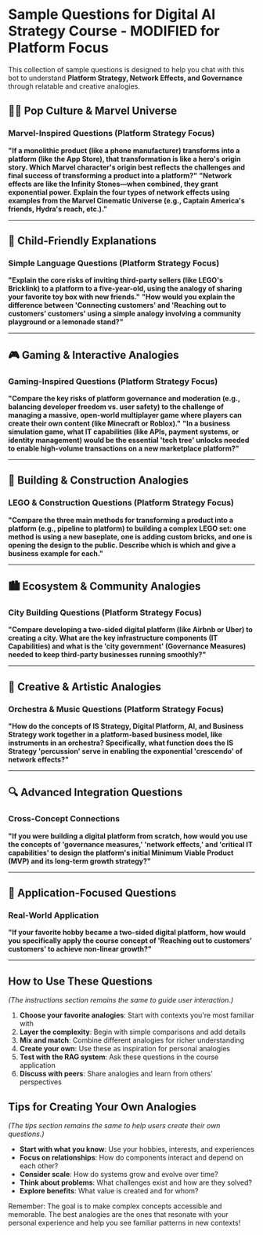 # Sample Questions for Digital AI Strategy Course - MODIFIED for Platform Focus

This collection of sample questions is designed to help you chat with this bot to understand **Platform Strategy, Network Effects, and Governance** through relatable and creative analogies.

## 🦸‍♂️ Pop Culture & Marvel Universe

### Marvel-Inspired Questions (Platform Strategy Focus)

**"If a monolithic product (like a phone manufacturer) transforms into a platform (like the App Store), that transformation is like a hero's origin story. Which Marvel character's origin best reflects the challenges and final success of transforming a product into a platform?"**
**"Network effects are like the Infinity Stones—when combined, they grant exponential power. Explain the four types of network effects using examples from the Marvel Cinematic Universe (e.g., Captain America's friends, Hydra's reach, etc.)."**

---

## 👶 Child-Friendly Explanations

### Simple Language Questions (Platform Strategy Focus)

**"Explain the core risks of inviting third-party sellers (like LEGO's Bricklink) to a platform to a five-year-old, using the analogy of sharing your favorite toy box with new friends."**
**"How would you explain the difference between 'Connecting customers' and 'Reaching out to customers’ customers' using a simple analogy involving a community playground or a lemonade stand?"**

---

## 🎮 Gaming & Interactive Analogies

### Gaming-Inspired Questions (Platform Strategy Focus)

**"Compare the key risks of platform governance and moderation (e.g., balancing developer freedom vs. user safety) to the challenge of managing a massive, open-world multiplayer game where players can create their own content (like Minecraft or Roblox)."**
**"In a business simulation game, what IT capabilities (like APIs, payment systems, or identity management) would be the essential 'tech tree' unlocks needed to enable high-volume transactions on a new marketplace platform?"**

---

## 🧱 Building & Construction Analogies

### LEGO & Construction Questions (Platform Strategy Focus)

**"Compare the three main methods for transforming a product into a platform (e.g., pipeline to platform) to building a complex LEGO set: one method is using a new baseplate, one is adding custom bricks, and one is opening the design to the public. Describe which is which and give a business example for each."**

---

## 🏙️ Ecosystem & Community Analogies

### City Building Questions (Platform Strategy Focus)

**"Compare developing a two-sided digital platform (like Airbnb or Uber) to creating a city. What are the key infrastructure components (IT Capabilities) and what is the 'city government' (Governance Measures) needed to keep third-party businesses running smoothly?"**

---

## 🎵 Creative & Artistic Analogies

### Orchestra & Music Questions (Platform Strategy Focus)

**"How do the concepts of IS Strategy, Digital Platform, AI, and Business Strategy work together in a platform-based business model, like instruments in an orchestra? Specifically, what function does the IS Strategy 'percussion' serve in enabling the exponential 'crescendo' of network effects?"**

---

## 🔍 Advanced Integration Questions

### Cross-Concept Connections

**"If you were building a digital platform from scratch, how would you use the concepts of 'governance measures,' 'network effects,' and 'critical IT capabilities' to design the platform's initial Minimum Viable Product (MVP) and its long-term growth strategy?"**

---

## 🎯 Application-Focused Questions

### Real-World Application

**"If your favorite hobby became a two-sided digital platform, how would you specifically apply the course concept of 'Reaching out to customers’ customers' to achieve non-linear growth?"**

---

## How to Use These Questions
*(The instructions section remains the same to guide user interaction.)*

1. **Choose your favorite analogies**: Start with contexts you're most familiar with
2. **Layer the complexity**: Begin with simple comparisons and add details
3. **Mix and match**: Combine different analogies for richer understanding
4. **Create your own**: Use these as inspiration for personal analogies
5. **Test with the RAG system**: Ask these questions in the course application
6. **Discuss with peers**: Share analogies and learn from others' perspectives

## Tips for Creating Your Own Analogies
*(The tips section remains the same to help users create their own questions.)*

- **Start with what you know**: Use your hobbies, interests, and experiences
- **Focus on relationships**: How do components interact and depend on each other?
- **Consider scale**: How do systems grow and evolve over time?
- **Think about problems**: What challenges exist and how are they solved?
- **Explore benefits**: What value is created and for whom?

Remember: The goal is to make complex concepts accessible and memorable. The best analogies are the ones that resonate with your personal experience and help you see familiar patterns in new contexts!